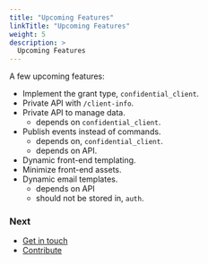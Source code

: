 ```yaml
---
title: "Upcoming Features"
linkTitle: "Upcoming Features"
weight: 5
description: >
  Upcoming Features
---
```


A few upcoming features:
 - Implement the grant type, `confidential_client`.
 - Private API with `/client-info`.
 - Private API to manage data.
    - depends on `confidential_client`.
 - Publish events instead of commands.
    - depends on, `confidential_client`.
    - depends on API.
 - Dynamic front-end templating.
 - Minimize front-end assets.
 - Dynamic email templates.
    - depends on API
    - should not be stored in, `auth`.
    
### Next

* [Get in touch](/docs/get-in-touch/)
* [Contribute](/docs/contribute/)
